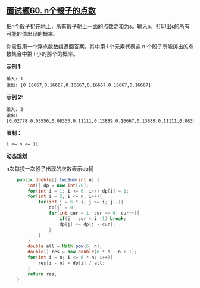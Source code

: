 ## [面试题60. n个骰子的点数](https://leetcode-cn.com/problems/nge-tou-zi-de-dian-shu-lcof/)

把n个骰子扔在地上，所有骰子朝上一面的点数之和为s。输入n，打印出s的所有可能的值出现的概率。 

你需要用一个浮点数数组返回答案，其中第 i 个元素代表这 n 个骰子所能掷出的点数集合中第 i 小的那个的概率。

**示例 1:**

```
输入: 1
输出: [0.16667,0.16667,0.16667,0.16667,0.16667,0.16667]
```

**示例 2:**

```
输入: 2
输出: [0.02778,0.05556,0.08333,0.11111,0.13889,0.16667,0.13889,0.11111,0.08333,0.05556,0.02778]
```

**限制：**

```
1 <= n <= 11
```

**动态规划**

n次每投一次骰子出现的次数表示dp[i]

```java
    public double[] twoSum(int n) {
        int[] dp = new int[70];
        for(int i = 1; i <= 6; i++) dp[i] = 1;
        for(int i = 2; i <= n; i++){
            for(int j = 6 * i; j >= i; j--){
                dp[j] = 0;
                for(int cur = 1; cur <= 6; cur++){
                    if(j - cur < i -1) break;
                    dp[j] += dp[j - cur];
                }
            }
        }
        double all = Math.pow(6, n);
        double[] res = new double[6 * n - n + 1];
        for(int i = n; i <= 6 * n; i++){
            res[i - n] = dp[i] / all;
        }
        return res;
    }
```

